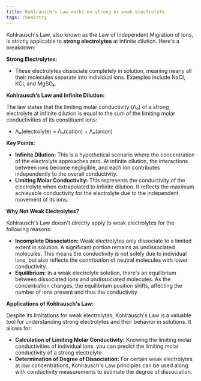 ```yaml
---
title: Kohlrausch's Law works on strong or weak electrolyte
tags: chemistry 
---
```

Kohlrausch's Law, also known as the Law of Independent Migration of Ions, is strictly applicable to **strong electrolytes** at infinite dilution. Here's a breakdown:

**Strong Electrolytes:**

- These electrolytes dissociate completely in solution, meaning nearly all their molecules separate into individual ions. Examples include NaCl, KCl, and MgSO₄.

**Kohlrausch's Law and Infinite Dilution:**

The law states that the limiting molar conductivity (Λ₀) of a strong electrolyte at infinite dilution is equal to the sum of the limiting molar conductivities of its constituent ions:

- Λ₀(electrolyte) = Λ₀(cation) + Λ₀(anion)

**Key Points:**

- **Infinite Dilution:** This is a hypothetical scenario where the concentration of the electrolyte approaches zero. At infinite dilution, the interactions between ions become negligible, and each ion contributes independently to the overall conductivity.
- **Limiting Molar Conductivity:** This represents the conductivity of the electrolyte when extrapolated to infinite dilution. It reflects the maximum achievable conductivity for the electrolyte due to the independent movement of its ions.

**Why Not Weak Electrolytes?**

Kohlrausch's Law doesn't directly apply to weak electrolytes for the following reasons:

- **Incomplete Dissociation:** Weak electrolytes only dissociate to a limited extent in solution. A significant portion remains as undissociated molecules. This means the conductivity is not solely due to individual ions, but also reflects the contribution of neutral molecules with lower conductivity.
- **Equilibrium:** In a weak electrolyte solution, there's an equilibrium between dissociated ions and undissociated molecules. As the concentration changes, the equilibrium position shifts, affecting the number of ions present and thus the conductivity.

**Applications of Kohlrausch's Law:**

Despite its limitations for weak electrolytes, Kohlrausch's Law is a valuable tool for understanding strong electrolytes and their behavior in solutions. It allows for:

- **Calculation of Limiting Molar Conductivity:** Knowing the limiting molar conductivities of individual ions, you can predict the limiting molar conductivity of a strong electrolyte.
- **Determination of Degree of Dissociation:** For certain weak electrolytes at low concentrations, Kohlrausch's Law principles can be used along with conductivity measurements to estimate the degree of dissociation.
